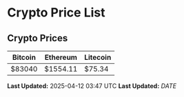 # Crypto Price List

## Crypto Prices
| Bitcoin | Ethereum | Litecoin |
| ------- | -------- | -------- |
| $83040 | $1554.11 | $75.34 |
**Last Updated:** 2025-04-12 03:47 UTC
**Last Updated:** $DATE$
